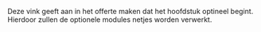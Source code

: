 Deze vink geeft aan in het offerte maken dat het hoofdstuk optineel begint. Hierdoor zullen de optionele modules netjes worden verwerkt.